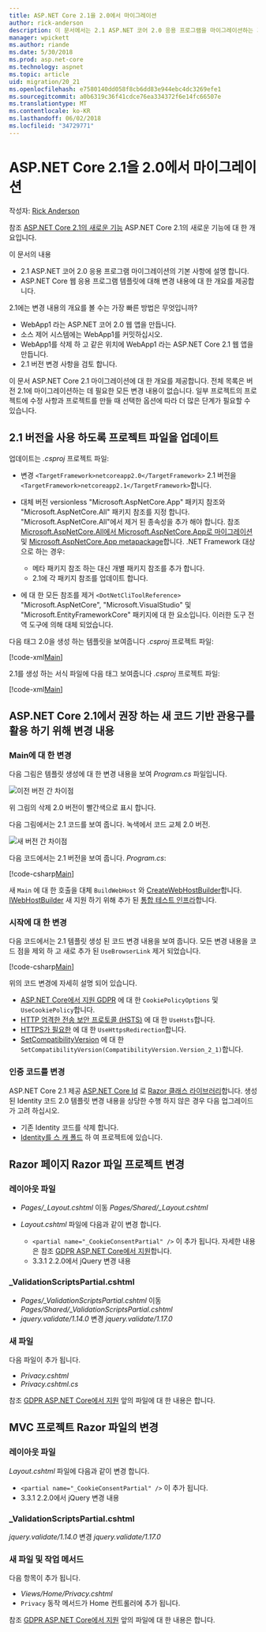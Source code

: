 ```yaml
---
title: ASP.NET Core 2.1을 2.0에서 마이그레이션
author: rick-anderson
description: 이 문서에서는 2.1 ASP.NET 코어 2.0 응용 프로그램을 마이그레이션하는 기본적인 설명 합니다.
manager: wpickett
ms.author: riande
ms.date: 5/30/2018
ms.prod: asp.net-core
ms.technology: aspnet
ms.topic: article
uid: migration/20_21
ms.openlocfilehash: e7580140dd058f8cb6dd83e944ebc4dc3269efe1
ms.sourcegitcommit: a0b6319c36f41cdce76ea334372f6e14fc66507e
ms.translationtype: MT
ms.contentlocale: ko-KR
ms.lasthandoff: 06/02/2018
ms.locfileid: "34729771"
---
```

# <a name="migrate-from-aspnet-core-20-to-21"></a>ASP.NET Core 2.1을 2.0에서 마이그레이션

작성자: [Rick Anderson](https://twitter.com/RickAndMSFT)

참조 [ASP.NET Core 2.1의 새로운 기능](xref:aspnetcore-2.1) ASP.NET Core 2.1의 새로운 기능에 대 한 개요입니다.

이 문서의 내용

* 2.1 ASP.NET 코어 2.0 응용 프로그램 마이그레이션의 기본 사항에 설명 합니다.
* ASP.NET Core 웹 응용 프로그램 템플릿에 대해 변경 내용에 대 한 개요를 제공합니다.

2.1에는 변경 내용의 개요를 볼 수는 가장 빠른 방법은 무엇입니까?

* WebApp1 라는 ASP.NET 코어 2.0 웹 앱을 만듭니다.
* 소스 제어 시스템에는 WebApp1를 커밋하십시오.
* WebApp1를 삭제 하 고 같은 위치에 WebApp1 라는 ASP.NET Core 2.1 웹 앱을 만듭니다.
* 2.1 버전 변경 사항을 검토 합니다.

이 문서 ASP.NET Core 2.1 마이그레이션에 대 한 개요를 제공합니다. 전체 목록은 버전 2.1에 마이그레이션하는 데 필요한 모든 변경 내용이 없습니다. 일부 프로젝트의 프로젝트에 수정 사항과 프로젝트를 만들 때 선택한 옵션에 따라 더 많은 단계가 필요할 수 있습니다.

## <a name="update-the-project-file-to-use-21-versions"></a>2.1 버전을 사용 하도록 프로젝트 파일을 업데이트

업데이트는 *.csproj* 프로젝트 파일:

* 변경 `<TargetFramework>netcoreapp2.0</TargetFramework>` 2.1 버전을 `<TargetFramework>netcoreapp2.1</TargetFramework>`합니다.
* 대체 버전 versionless "Microsoft.AspNetCore.App" 패키지 참조와 "Microsoft.AspNetCore.All" 패키지 참조를 지정 합니다. "Microsoft.AspNetCore.All"에서 제거 된 종속성을 추가 해야 합니다. 참조 [Microsoft.AspNetCore.All에서 Microsoft.AspNetCore.App로 마이그레이션](xref:fundamentals/metapackage#migrate) 및 [Microsoft.AspNetCore.App metapackage](xref:fundamentals/metapackage-app)합니다. .NET Framework 대상으로 하는 경우:

  * 메타 패키지 참조 하는 대신 개별 패키지 참조를 추가 합니다.
  * 2.1에 각 패키지 참조를 업데이트 합니다.
* 에 대 한 모든 참조를 제거 `<DotNetCliToolReference>` "Microsoft.AspNetCore", "Microsoft.VisualStudio" 및 "Microsoft.EntityFrameworkCore" 패키지에 대 한 요소입니다. 이러한 도구 전역 도구에 의해 대체 되었습니다.

다음 태그 2.0을 생성 하는 템플릿을 보여줍니다 *.csproj* 프로젝트 파일:

[!code-xml[Main](20_21/sample/WebApp20.csproj)]

2.1를 생성 하는 서식 파일에 다음 태그 보여줍니다 *.csproj* 프로젝트 파일:

[!code-xml[Main](20_21/sample/WebApp21.csproj)]

## <a name="changes-to-take-advantage-of-the-new-code-based-idioms-that-are-recommended-in-aspnet-core-21"></a>ASP.NET Core 2.1에서 권장 하는 새 코드 기반 관용구를 활용 하기 위해 변경 내용

### <a name="changes-to-main"></a>Main에 대 한 변경

다음 그림은 템플릿 생성에 대 한 변경 내용을 보여 *Program.cs* 파일입니다.

![이전 버전 간 차이점](20_21/_static/main20.png)

위 그림의 삭제 2.0 버전이 빨간색으로 표시 합니다.

다음 그림에서는 2.1 코드를 보여 줍니다. 녹색에서 코드 교체 2.0 버전.

![새 버전 간 차이점](20_21/_static/main21.png)

다음 코드에서는 2.1 버전을 보여 줍니다. *Program.cs*:

[!code-csharp[Main](20_21/sample/Program.cs?name=snippet)]

새 `Main` 에 대 한 호출을 대체 `BuildWebHost` 와 [CreateWebHostBuilder](/dotnet/api/microsoft.aspnetcore.mvc.testing.webapplicationfactory-1.createwebhostbuilder)합니다. [IWebHostBuilder](/dotnet/api/microsoft.aspnetcore.hosting.iwebhostbuilder) 새 지원 하기 위해 추가 된 [통합 테스트 인프라](xref:test/integration-tests)합니다.

### <a name="changes-to-startup"></a>시작에 대 한 변경

다음 코드에서는 2.1 템플릿 생성 된 코드 변경 내용을 보여 줍니다. 모든 변경 내용을 코드 점을 제외 하 고 새로 추가 된 `UseBrowserLink` 제거 되었습니다.

[!code-csharp[Main](20_21/sample/Startup.cs?highlight=3,4,21-26,30,42,45,47)]

위의 코드 변경에 자세히 설명 되어 있습니다.

* [ASP.NET Core에서 지원 GDPR](xref:security/gdpr) 에 대 한 `CookiePolicyOptions` 및 `UseCookiePolicy`합니다.
* [HTTP 엄격한 전송 보안 프로토콜 (HSTS)](xref:security/enforcing-ssl#http-strict-transport-security-protocol-hsts) 에 대 한 `UseHsts`합니다.
* [HTTPS가 필요한](xref:security/enforcing-ssl#require-https) 에 대 한 `UseHttpsRedirection`합니다.
* [SetCompatibilityVersion](xref:fundamentals/startup#setcompatibilityversion) 에 대 한 `SetCompatibilityVersion(CompatibilityVersion.Version_2_1)`합니다.

### <a name="changes-to-authentication-code"></a>인증 코드를 변경

ASP.NET Core 2.1 제공 [ASP.NET Core Id](xref:security/authentication/identity) 로 [Razor 클래스 라이브러리](xref:mvc/razor-pages/ui-class)합니다. 생성 된 Identity 코드 2.0 템플릿 변경 내용을 상당한 수행 하지 않은 경우 다음 업그레이드가 고려 하십시오.

* 기존 Identity 코드를 삭제 합니다.
* [Identity를 스 캐 폴드](xref:security/authentication/scaffold-identity) 하 여 프로젝트에 있습니다.

## <a name="changes-to-razor-pages-projects-razor-files"></a>Razor 페이지 Razor 파일 프로젝트 변경

### <a name="the-layout-file"></a>레이아웃 파일

* *Pages/_Layout.cshtml* 이동 *Pages/Shared/_Layout.cshtml*
* *Layout.cshtml* 파일에 다음과 같이 변경 합니다.

  * `<partial name="_CookieConsentPartial" />` 이 추가 됩니다. 자세한 내용은 참조 [GDPR ASP.NET Core에서 지원](xref:security/gdpr)합니다.
  * 3.3.1 2.2.0에서 jQuery 변경 내용

###  <a name="validationscriptspartialcshtml"></a>_ValidationScriptsPartial.cshtml

* *Pages/_ValidationScriptsPartial.cshtml* 이동 *Pages/Shared/_ValidationScriptsPartial.cshtml*
* *jquery.validate/1.14.0* 변경 *jquery.validate/1.17.0*

### <a name="new-files"></a>새 파일

다음 파일이 추가 됩니다.

* *Privacy.cshtml*
* *Privacy.cshtml.cs*

참조 [GDPR ASP.NET Core에서 지원](xref:security/gdpr) 앞의 파일에 대 한 내용은 합니다.

## <a name="changes-to-mvc-projects-razor-files"></a>MVC 프로젝트 Razor 파일의 변경

### <a name="the-layout-file"></a>레이아웃 파일

*Layout.cshtml* 파일에 다음과 같이 변경 합니다.

* `<partial name="_CookieConsentPartial" />` 이 추가 됩니다.
* 3.3.1 2.2.0에서 jQuery 변경 내용

### <a name="validationscriptspartialcshtml"></a>_ValidationScriptsPartial.cshtml

*jquery.validate/1.14.0* 변경 *jquery.validate/1.17.0*

### <a name="new-files-and-action-methods"></a>새 파일 및 작업 메서드

다음 항목이 추가 됩니다.

* *Views/Home/Privacy.cshtml*
* `Privacy` 동작 메서드가 Home 컨트롤러에 추가 됩니다.

참조 [GDPR ASP.NET Core에서 지원](xref:security/gdpr) 앞의 파일에 대 한 내용은 합니다.
